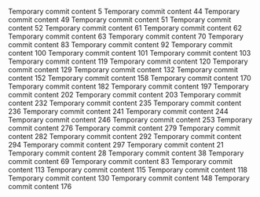 Temporary commit content 5
Temporary commit content 44
Temporary commit content 49
Temporary commit content 51
Temporary commit content 52
Temporary commit content 61
Temporary commit content 62
Temporary commit content 63
Temporary commit content 70
Temporary commit content 83
Temporary commit content 92
Temporary commit content 100
Temporary commit content 101
Temporary commit content 103
Temporary commit content 119
Temporary commit content 120
Temporary commit content 129
Temporary commit content 132
Temporary commit content 152
Temporary commit content 158
Temporary commit content 170
Temporary commit content 182
Temporary commit content 197
Temporary commit content 202
Temporary commit content 203
Temporary commit content 232
Temporary commit content 235
Temporary commit content 236
Temporary commit content 241
Temporary commit content 244
Temporary commit content 246
Temporary commit content 253
Temporary commit content 276
Temporary commit content 279
Temporary commit content 282
Temporary commit content 292
Temporary commit content 294
Temporary commit content 297
Temporary commit content 21
Temporary commit content 28
Temporary commit content 38
Temporary commit content 69
Temporary commit content 83
Temporary commit content 113
Temporary commit content 115
Temporary commit content 118
Temporary commit content 130
Temporary commit content 148
Temporary commit content 176
